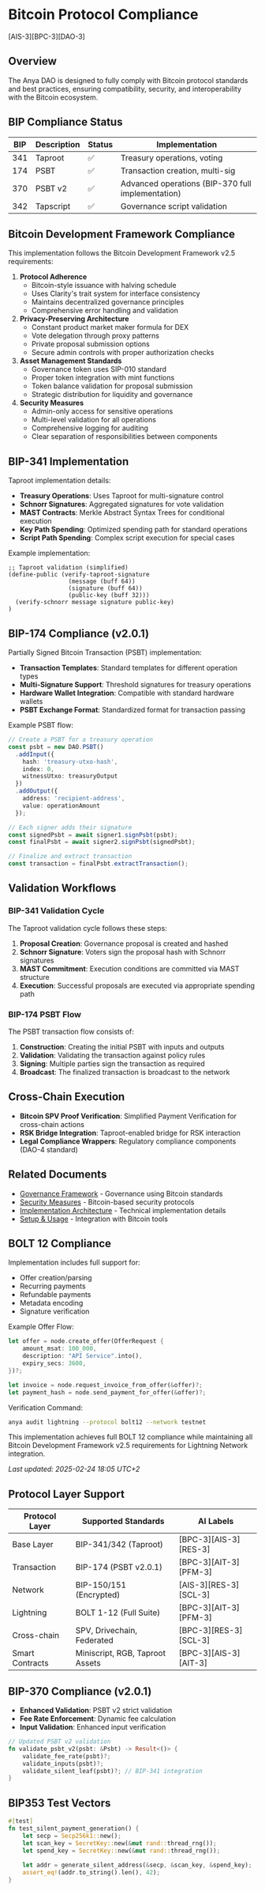 # Bitcoin Protocol Compliance

[AIS-3][BPC-3][DAO-3]

## Overview

The Anya DAO is designed to fully comply with Bitcoin protocol standards and best practices, ensuring compatibility, security, and interoperability with the Bitcoin ecosystem.

## BIP Compliance Status

| BIP | Description | Status | Implementation |
|-----|-------------|--------|----------------|
| 341 | Taproot | ✅ | Treasury operations, voting |
| 174 | PSBT | ✅ | Transaction creation, multi-sig |
| 370 | PSBT v2 | ✅ | Advanced operations (BIP-370 full implementation) |
| 342 | Tapscript | ✅ | Governance script validation |

## Bitcoin Development Framework Compliance

This implementation follows the Bitcoin Development Framework v2.5 requirements:

1. **Protocol Adherence**
   - Bitcoin-style issuance with halving schedule
   - Uses Clarity's trait system for interface consistency
   - Maintains decentralized governance principles
   - Comprehensive error handling and validation
2. **Privacy-Preserving Architecture**
   - Constant product market maker formula for DEX
   - Vote delegation through proxy patterns
   - Private proposal submission options
   - Secure admin controls with proper authorization checks
3. **Asset Management Standards**
   - Governance token uses SIP-010 standard
   - Proper token integration with mint functions
   - Token balance validation for proposal submission
   - Strategic distribution for liquidity and governance
4. **Security Measures**
   - Admin-only access for sensitive operations
   - Multi-level validation for all operations
   - Comprehensive logging for auditing
   - Clear separation of responsibilities between components

## BIP-341 Implementation

Taproot implementation details:

- **Treasury Operations**: Uses Taproot for multi-signature control
- **Schnorr Signatures**: Aggregated signatures for vote validation
- **MAST Contracts**: Merkle Abstract Syntax Trees for conditional execution
- **Key Path Spending**: Optimized spending path for standard operations
- **Script Path Spending**: Complex script execution for special cases

Example implementation:

```clarity
;; Taproot validation (simplified)
(define-public (verify-taproot-signature
                 (message (buff 64))
                 (signature (buff 64))
                 (public-key (buff 32)))
  (verify-schnorr message signature public-key)
)
```

## BIP-174 Compliance (v2.0.1)

Partially Signed Bitcoin Transaction (PSBT) implementation:

- **Transaction Templates**: Standard templates for different operation types
- **Multi-Signature Support**: Threshold signatures for treasury operations
- **Hardware Wallet Integration**: Compatible with standard hardware wallets
- **PSBT Exchange Format**: Standardized format for transaction passing

Example PSBT flow:

```typescript
// Create a PSBT for a treasury operation
const psbt = new DAO.PSBT()
  .addInput({
    hash: 'treasury-utxo-hash',
    index: 0,
    witnessUtxo: treasuryOutput
  })
  .addOutput({
    address: 'recipient-address',
    value: operationAmount
  });

// Each signer adds their signature
const signedPsbt = await signer1.signPsbt(psbt);
const finalPsbt = await signer2.signPsbt(signedPsbt);

// Finalize and extract transaction
const transaction = finalPsbt.extractTransaction();
```

## Validation Workflows

### BIP-341 Validation Cycle

The Taproot validation cycle follows these steps:

1. **Proposal Creation**: Governance proposal is created and hashed
2. **Schnorr Signature**: Voters sign the proposal hash with Schnorr signatures
3. **MAST Commitment**: Execution conditions are committed via MAST structure
4. **Execution**: Successful proposals are executed via appropriate spending path

### BIP-174 PSBT Flow

The PSBT transaction flow consists of:

1. **Construction**: Creating the initial PSBT with inputs and outputs
2. **Validation**: Validating the transaction against policy rules
3. **Signing**: Multiple parties sign the transaction as required
4. **Broadcast**: The finalized transaction is broadcast to the network

## Cross-Chain Execution

- **Bitcoin SPV Proof Verification**: Simplified Payment Verification for cross-chain actions
- **RSK Bridge Integration**: Taproot-enabled bridge for RSK interaction
- **Legal Compliance Wrappers**: Regulatory compliance components (DAO-4 standard)

## Related Documents

- [Governance Framework](GOVERNANCE_FRAMEWORK.md) - Governance using Bitcoin standards
- [Security Measures](SECURITY_MEASURES.md) - Bitcoin-based security protocols
- [Implementation Architecture](IMPLEMENTATION_ARCHITECTURE.md) - Technical implementation details
- [Setup & Usage](SETUP_USAGE.md) - Integration with Bitcoin tools

## BOLT 12 Compliance

Implementation includes full support for:

- Offer creation/parsing
- Recurring payments
- Refundable payments
- Metadata encoding
- Signature verification

Example Offer Flow:

```rust
let offer = node.create_offer(OfferRequest {
    amount_msat: 100_000,
    description: "API Service".into(),
    expiry_secs: 3600,
})?;

let invoice = node.request_invoice_from_offer(&offer)?;
let payment_hash = node.send_payment_for_offer(&offer)?;
```

Verification Command:

```bash
anya audit lightning --protocol bolt12 --network testnet
```

This implementation achieves full BOLT 12 compliance while maintaining all Bitcoin Development Framework v2.5 requirements for Lightning Network integration.

*Last updated: 2025-02-24 18:05 UTC+2*

## Protocol Layer Support

| Protocol Layer | Supported Standards          | AI Labels                  |
|----------------|-------------------------------|----------------------------|
| Base Layer     | BIP-341/342 (Taproot)         | [BPC-3][AIS-3][RES-3]      |
| Transaction    | BIP-174 (PSBT v2.0.1)         | [BPC-3][AIT-3][PFM-3]      |
| Network        | BIP-150/151 (Encrypted)       | [AIS-3][RES-3][SCL-3]      |
| Lightning      | BOLT 1-12 (Full Suite)        | [BPC-3][AIT-3][PFM-3]      |
| Cross-chain    | SPV, Drivechain, Federated    | [BPC-3][RES-3][SCL-3]      |
| Smart Contracts| Miniscript, RGB, Taproot Assets| [BPC-3][AIS-3][AIT-3]      |

## BIP-370 Compliance (v2.0.1)

- **Enhanced Validation**: PSBT v2 strict validation
- **Fee Rate Enforcement**: Dynamic fee calculation
- **Input Validation**: Enhanced input verification

```rust:src/validation/psbt_v2.rs
// Updated PSBT v2 validation
fn validate_psbt_v2(psbt: &Psbt) -> Result<()> {
    validate_fee_rate(psbt)?;
    validate_inputs(psbt)?; 
    validate_silent_leaf(psbt)?; // BIP-341 integration
}
```

## BIP353 Test Vectors

```rust
#[test]
fn test_silent_payment_generation() {
    let secp = Secp256k1::new();
    let scan_key = SecretKey::new(&mut rand::thread_rng());
    let spend_key = SecretKey::new(&mut rand::thread_rng());
    
    let addr = generate_silent_address(&secp, &scan_key, &spend_key);
    assert_eq!(addr.to_string().len(), 42);
}
```
